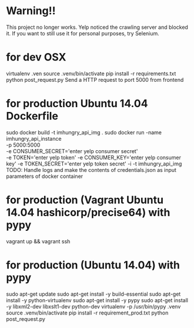 # Warning!!
This project no longer works. Yelp noticed the crawling server and blocked it. If you want to still use it for personal purposes, try Selenium.


# for dev OSX
virtualenv .ven
source .venv/bin/activate
pip install -r requirements.txt
python post_request.py
Send a HTTP request to port 5000 from frontend

# for production Ubuntu 14.04 Dockerfile
sudo docker build -t imhungry_api_img .
sudo docker run -name imhungry_api_instance \
                -p 5000:5000 \
                -e CONSUMER_SECRET='enter yelp consumer secret' \
                -e TOKEN='enter yelp token'
                -e CONSUMER_KEY='enter yelp consumer key'
                -e TOKEN_SECRET='enter yelp token secret'
                -i -t imhungry_api_img
TODO: Handle logs and make the contents of credentials.json as input parameters of docker container

# for production (Vagrant Ubuntu 14.04 hashicorp/precise64) with pypy
vagrant up && vagrant ssh

# for production (Ubuntu 14.04) with pypy
sudo apt-get update
sudo apt-get install -y build-essential
sudo apt-get install -y python-virtualenv
sudo apt-get install -y pypy
sudo apt-get install -y libxml2-dev libxslt1-dev python-dev
virtualenv -p /usr/bin/pypy .venv
source .venv/bin/activate
pip install -r requirement_prod.txt
python post_request.py

